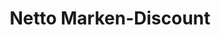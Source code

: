 ---
title: "Netto Marken-Discount"
url: /berlin/netto-marken-discount-schoenhauser-allee/
shop: Supermarkt
---